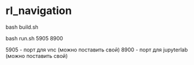 # rl_navigation

bash build.sh

bash run.sh 5905 8900

5905 - порт для vnc (можно поставить свой)
8900 - порт для jupyterlab (можно поставить свой)
